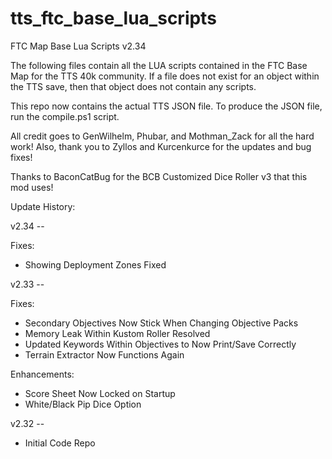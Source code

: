 # tts_ftc_base_lua_scripts
FTC Map Base Lua Scripts v2.34

The following files contain all the LUA scripts contained in the FTC Base Map for the TTS 40k community. If a file does not exist for an object within the TTS save, then that
object does not contain any scripts.

This repo now contains the actual TTS JSON file. To produce the JSON file, run the compile.ps1 script.

All credit goes to GenWilhelm, Phubar, and Mothman_Zack for all the hard work! Also, thank you to Zyllos and Kurcenkurce for the updates and bug fixes!

Thanks to BaconCatBug for the BCB Customized Dice Roller v3 that this mod uses!

Update History:

v2.34 --

  Fixes:
  - Showing Deployment Zones Fixed

v2.33 --

  Fixes:
  - Secondary Objectives Now Stick When Changing Objective Packs
  - Memory Leak Within Kustom Roller Resolved
  - Updated Keywords Within Objectives to Now Print/Save Correctly
  - Terrain Extractor Now Functions Again

  Enhancements:
  - Score Sheet Now Locked on Startup
  - White/Black Pip Dice Option

v2.32 --

  - Initial Code Repo
